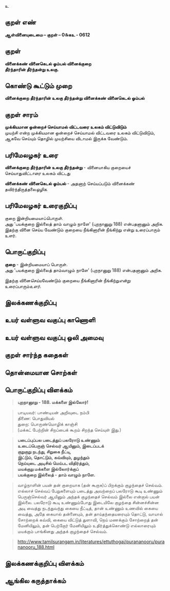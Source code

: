 உ

## குறள் எண் 

**ஆள்வினையுடைமை – குறள் – 0௬கஉ - 0612**  

## குறள் 

**வினைக்கண் வினைகெடல் ஓம்பல் வினைக்குறை  
தீர்ந்தாரின் தீர்ந்தன்று உலகு.**  

## கொண்டு கூட்டும் முறை

**வினைக்குறை தீர்ந்தாரின் உலகு தீர்ந்தன்று வினைக்கண் வினைகெடல் ஓம்பல்**

## குறள் சாரம் 

**முக்கியமான ஒன்றைச் செய்யாமல் விட்டவரை உலகம் விட்டுவிடும்**  
முயற்சி என்ற முக்கியமான ஒன்றைச் செய்யாமல் விட்டவரை உலகம் விட்டுவிடும்,  
ஆகவே செய்யும் தொழில் முயற்சியை விடாமல் இருக்க வேண்டும்.  

## பரிமேலழகர் உரை

**வினைக்குறை தீர்ந்தாரின் உலகு தீர்ந்தன்று** - வினையாகிய குறையைச் செய்யாது*விட்டாரை* உலகம் விட்டது  

**வினைக்கண் வினைகெடல் ஓம்பல்** - அதனாற் செய்யப்படும் வினைக்கண் தவிர்ந்திருத்தலை*ஒழிக*.   

## பரிமேலழகர் உரைகுறிப்பு   

குறை இன்றியமையாப்*பொருள்*.  
அது 'பயக்குறை இல்லைத் தாம் வாழும் நாளே' (புறநானுறு 188) என்பதனானும் அறிக.  
இதற்கு வினை செய்ய வேண்டும் குறையை நீங்கினாரின் நீங்கிற்று என்று உரைப்பாரும் உளர்.  

## பொருட்குறிப்பு 

**குறை** - இன்றியமையாப் பொருள்.  
அது 'பயக்குறை இல்லைத் தாம்வாழும் நாளே' (புறநானுறு 188) என்பதனானும் அறிக.  

இதற்கு வினை*செய்ய*வேண்டும் குறையை நீங்கினாரின் நீங்கிற்று*என்று* உரைப்பாரும்*உளர்*.    

## இலக்கணக்குறிப்பு  


## உயர் வள்ளுவ வகுப்பு காணொளி


## உயர் வள்ளுவ வகுப்பு ஒலி அமைவு 

 
## குறள் சார்ந்த கதைகள் 


## தொன்மையான சொற்கள்


## பொருட்குறிப்பு விளக்கம்

>**புறநானூறு - 188. மக்களை இல்லோர்!**

>பாடியவர்: பாண்டியன் அறிவுடை நம்பி  
>திணை: பொதுவியல்  
>துறை: பொருண்மொழிக் காஞ்சி  
>(மக்கட் பேற்றின் சிறப்பைக் கூறம் சிறந்த செய்யுள் இது.)  

>**படைப்புப்பல படைத்துப் பலரோடு உண்ணும்  
>உடைப்பெருஞ் செல்வர் ஆயினும், இடைப்படக்  
>குறுகுறு நடந்து, சிறுகை நீட்டி,  
>இட்டும், தொட்டும், கவ்வியும், துழந்தும்  
>நெய்யுடை அடிசில் மெய்பட விதிர்த்தும்,  	
>மயக்குறு மக்களை இல்லோர்க்குப்  
>பயக்குறை இல்லைத் - தாம் வாழும் நாளே.**  

>வாழ்நாளின் பயன் தன் குறையாக (தன் கூறாக)ப் பிறக்கும் குழந்தைச் செல்வம். எல்லாச் செல்வப் பேறுகளையும் படைத்து அவற்றைப் பலரோடு கூடி உண்ணும் பெருஞ்செல்வர் ஆயினும் அந்தக் குழந்தைச் செல்வம் இல்லை என்றால் பயன் இல்லை. பலரோடு கூடி உண்ணும்போது இடையிலே குழந்தை சின்னச்சின்ன அடி வைத்து நடந்துவந்து கையை நீட்டித், தான் உண்ணும் உணவில் கையை வைத்து, அதே கையால் தன்னையும், தன் தாய்தந்தையரையும் தொட்டு, வாயால் சோற்றைக் கவ்வி, கையை விட்டுத் துளாவி, நெய் மணக்கும் சோற்றைத் தன் மேனியிலும், தன் பெற்றோர் மேனியிலும் உதிர்த்துக்கொண்டு எல்லாரையும் மயக்கும் பாங்கினது அந்தக் குழந்தைச் செல்வம்.  

>http://www.tamilsurangam.in/literatures/ettuthogai/purananooru/purananooru_188.html

## இலக்கணக்குறிப்பு விளக்கம்


## ஆங்கில கருத்தாக்கம் 


